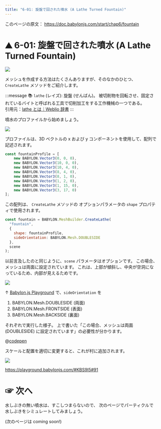 ```yaml
---
title: "6-01: 旋盤で回された噴水 (A Lathe Turned Fountain)"
---
```


このページの原文： https://doc.babylonjs.com/start/chap6/fountain

# ⛰ 6-01: 旋盤で回された噴水 (A Lathe Turned Fountain)

![](https://storage.googleapis.com/zenn-user-upload/7cdcc203f750-20220903.gif)

メッシュを作成する方法はたくさんありますが、そのなかのひとつ、 `CreateLathe` メソッドをご紹介します。

:::message
📚 `lathe` (レイズ): 
旋盤 (せんばん)。
被切削物を回転させ、固定されているバイトと呼ばれる工具で切削加工をする工作機械の一つである。
　  
引用元：[lathe とは｜Weblio 辞書](https://ejje.weblio.jp/content/lathe)
:::

噴水のプロファイルから始めましょう。

![](https://doc.babylonjs.com/img/getstarted/profile.png)

プロファイルは、3D ベクトルの x および y コンポーネントを使用して、配列で記述されます。

```js
const fountainProfile = [
	new BABYLON.Vector3(0, 0, 0),
	new BABYLON.Vector3(10, 0, 0),
	new BABYLON.Vector3(10, 4, 0),
	new BABYLON.Vector3(8, 4, 0),
	new BABYLON.Vector3(8, 1, 0),
	new BABYLON.Vector3(1, 2, 0),
	new BABYLON.Vector3(1, 15, 0),
	new BABYLON.Vector3(3, 17, 0)
];
```

この配列は、 `CreateLathe` メソッドの オプションパラメータの `shape` プロパティで使用されます。

```js
const fountain = BABYLON.MeshBuilder.CreateLathe(
  "fountain", 
  { 
    shape: fountainProfile, 
    sideOrientation: BABYLON.Mesh.DOUBLESIDE 
  }, 
  scene
);
```

以前言及したのと同じように、`scene` パラメータはオプションです。
この場合、メッシュは両面に設定されています。
これは、上部が傾斜し、中央が空洞になっているため、内部が見えるためです。

![](https://storage.googleapis.com/zenn-user-upload/63862417e38a-20220903.gif)

↑ [Babylon.js Playground](https://playground.babylonjs.com/#TC31NV#3) で、`sideOrientation` を

1. BABYLON.Mesh.DOUBLESIDE (両面)
2. BABYLON.Mesh.FRONTSIDE (表面)
3. BABYLON.Mesh.BACKSIDE (裏面)

それぞれで実行した様子。
上で書いた「この場合、メッシュは両面 (DOUBLESIDE) に設定されています」の必要性が分かります。


@[codepen](https://codepen.io/chomado/pen/eYrYbXE)

スケールと配置を適切に変更すると、これが村に追加されます。

![](https://storage.googleapis.com/zenn-user-upload/5ef5b96692f3-20220903.png)

https://playground.babylonjs.com/#KBS9I5#91


# ☞ 次へ

水しぶきの無い噴水は、すこしつまらないので、
次のページでパーティクルで水しぶきをシミュレートしてみましょう。

(次のページは coming soon!)
